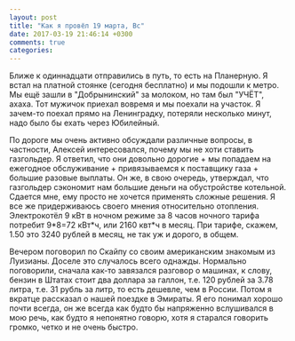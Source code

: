 ```yaml
---
layout: post
title: "Как я провёл 19 марта, Вс"
date: 2017-03-19 21:46:14 +0300
comments: true
categories: 
---
```

Ближе к одиннадцати отправились в путь, то есть на Планерную. Я встал на платной стоянке (сегодня бесплатно) и мы подошли к метро. Мы ещё зашли в "Добрынинский" за молоком, но там был "УЧЁТ", ахаха. Тот мужичок приехал вовремя и мы поехали на участок. Я зачем-то поехал прямо на Ленинградку, потеряли несколько минут, надо было бы ехать через Юбилейный.

По дороге мы очень активно обсуждали различные вопросы, в частности, Алексей интересовался, почему мы не хоти ставить газгольдер. Я ответил, что они довольно дорогие + мы попадаем на ежегодное обслуживание + привязываемся к поставщику газа + большие разовые выплаты. Он же, в свою очередь, утверждал, что газгольдер сэкономит нам большие деньги на обустройстве котельной. Сдается мне, ему просто не хочется применять сложные решения. Я все же придерживаюсь своего мнения относительно отопления. Электрокотёл 9 кВт в ночном режиме за 8 часов ночного тарифа потребит 9\*8=72 кВт\*ч, или 2160 квт\*ч в месяц. При тарифе, скажем, 1.50 это 3240 рублей в месяц, не так уж и дорого, в общем.






Вечером поговорил по Скайпу со своим американским знакомым из Луизианы. Доселе это случалось всего однажды. Нормально поговорили, сначала как-то завязался разговор о машинах, к слову, бензин в Штатах стоит два доллара за галлон, т.е. 120 рублей за 3.78 литра, т.е. 31 рубль за литр, то есть дешевле, чем в России. Потом я вкратце рассказал о нашей поездке в Эмираты. Я его понимал хорошо почти всегда, он же всегда как будто бы напряженно вслушивался в мою речь, как будто я непонятно говорю, хотя я старался говорить громко, четко и не очень быстро.